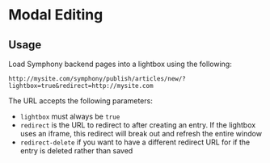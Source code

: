 # Modal Editing

## Usage

Load Symphony backend pages into a lightbox using the following:

	http://mysite.com/symphony/publish/articles/new/?lightbox=true&redirect=http://mysite.com

The URL accepts the following parameters:

* `lightbox` must always be `true`
* `redirect` is the URL to redirect to after creating an entry. If the lightbox uses an iframe, this redirect will break out and refresh the entire window
* `redirect-delete` if you want to have a different redirect URL for if the entry is deleted rather than saved
